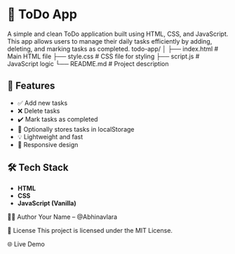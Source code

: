 
# 📝 ToDo App

A simple and clean ToDo application built using HTML, CSS, and JavaScript.
This app allows users to manage their daily tasks efficiently by adding, deleting, and marking tasks as completed.
todo-app/
│
├── index.html       # Main HTML file
├── style.css        # CSS file for styling
├── script.js        # JavaScript logic
└── README.md        # Project description

## 🚀 Features

- ✅ Add new tasks  
- ❌ Delete tasks  
- ✔️ Mark tasks as completed  
- 💾 Optionally stores tasks in localStorage  
- 💡 Lightweight and fast  
- 📱 Responsive design

## 🛠️ Tech Stack

- **HTML**
- **CSS**
- **JavaScript (Vanilla)**



🙋‍♂️ Author
Your Name – @Abhinavlara

📄 License
This project is licensed under the MIT License.

🌐 Live Demo











